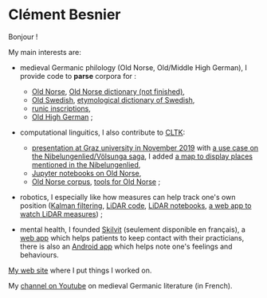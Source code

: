 # Clément Besnier

Bonjour !

My main interests are:

- medieval Germanic philology (Old Norse, Old/Middle High German), I provide code to **parse** corpora for :
  * [Old Norse](https://github.com/clemsciences/old_norse_corpus), [Old Norse dictionary (not finished)](https://github.com/clemsciences/old_norse_dictionary_zoega),
  * [Old Swedish](https://github.com/clemsciences/old_swedish_texts), [etymological dictionary of Swedish](https://github.com/clemsciences/old_high_german_texts), 
  * [runic inscriptions](https://github.com/clemsciences/old_norse_runes_db),  
  * [Old High German](https://github.com/clemsciences/old_high_german_texts) ;
  
- computational linguitics, I also contribute to [CLTK](https://github.com/cltk):
  * [presentation at Graz university in November 2019](https://github.com/clemsciences/cltk-2019-graz) with [a use case on the Nibelungenlied/Völsunga saga](https://github.com/clemsciences/comparison_sigurdr_siegfried), I added [a map to display places mentioned in the Nibelungenlied](https://github.com/clemsciences/nibelungen_map),
  * [Jupyter notebooks on Old Norse](https://github.com/clemsciences/old_norse_notebook),
  * [Old Norse corpus](https://github.com/cltk/non_texts), [tools for Old Norse](https://github.com/cltk/non_models_cltk) ;
  
- robotics, I especially like how measures can help track one's own position ([Kalman filtering](https://github.com/clemsciences/filtrage_kalman), [LiDAR code](https://github.com/gobgob/lidar-processor), [LiDAR notebooks](https://github.com/clemsciences/lidar-notebooks), [a web app to watch LiDAR measures](https://github.com/clemsciences/lidar-server-flask-vue)) ;

- mental health, I founded [Skilvit](https://github.com/skilvit) (seulement disponible en français), a [web app](https://www.skilvit.fr) which helps patients to keep contact with their practicians, there is also an [Android app](https://github.com/skilvit/skilvit-android) which helps note one's feelings and behaviours.

[My web site](https://www.clementbesnier.fr) where I put things I worked on.

My [channel on Youtube](https://www.youtube.com/channel/UCZz4Zz79hldhYGIuIPIht5g?view_as=subscriber) on medieval Germanic literature (in French).

